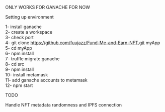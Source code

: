 ONLY WORKS FOR GANACHE FOR NOW

Setting up environment

1- install ganache <br />
2- create a workspace<br />
3- check port<br />
4- git clone https://github.com/fuujazz/Fund-Me-and-Earn-NFT.git myApp<br />
5- cd myApp<br />
6- npm install<br />
7- truffle migrate:ganache<br />
8- cd src<br />
9- npm install<br />
10- install metamask<br />
11- add ganache accounts to metamask<br />
12- npm start<br />

TODO

Handle NFT metadata randomness and IPFS connection
